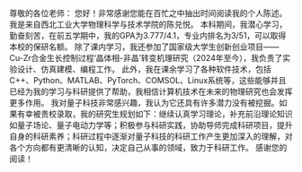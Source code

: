 尊敬的各位老师：
您好！非常感谢您能在百忙之中抽出时间阅读我的个人陈述。我是来自西北工业大学物理科学与技术学院的陈兑悦。
本科期间，我潜心学习，勤奋刻苦，在前五学期中，我的GPA为3.777/4.1，专业内排名为3/51，可以取得本校的保研名额。
除了课内学习，我还参加了国家级大学生创新创业项目——Cu-Zr合金生长控制过程‘晶体相-非晶’转变机理研究（2024年至今），我负责了实验设计、仿真建模、编程工作。
此外，我在课余学习了各种软件技术，包括C++、Python、MATLAB、PyTorch、COMSOL、Linux系统等，这些能够并且已经为我的学习与科研提供了帮助，我相信计算机技术在未来的物理研究也会发挥更多作用。
我对量子科技非常感兴趣，我认为它还具有许多潜力没有被挖掘。如果有幸被贵校录取，我的研究生规划如下：继续认真学习理论，补充前沿理论知识如量子场论、量子电动力学等；积极参与科研实践，协助导师完成科研项目，提升自身的科研素养；科研过程中逐渐对量子科技的科研工作产生更加深入的理解，对各个方向都有更清晰的认知，决定自己从事的领域，致力于科研工作。
感谢您的阅读！
